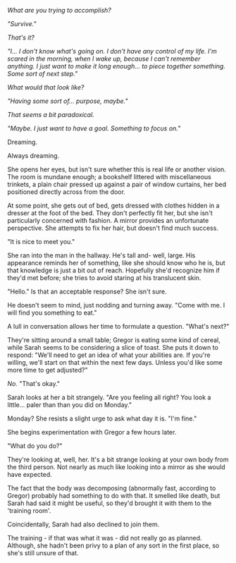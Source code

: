 *What are you trying to accomplish?*

*"Survive."*

*That's it?*

*"I... I don't know what's going on. I don't have any control of my life. I'm scared in the morning, when I wake up, because I can't remember anything. I just want to make it long enough... to piece together something. Some sort of next step."*

*What would that look like?*

*"Having some sort of... purpose, maybe."*

*That seems a bit paradoxical.*

*"Maybe. I just want to have a goal. Something to focus on."*

Dreaming.

Always dreaming.

She opens her eyes, but isn't sure whether this is real life or another vision. The room is mundane enough; a bookshelf littered with miscellaneous trinkets, a plain chair pressed up against a pair of window curtains, her bed positioned directly across from the door. 

At some point, she gets out of bed, gets dressed with clothes hidden in a dresser at the foot of the bed. They don't perfectly fit her, but she isn't particularly concerned with fashion. A mirror provides an unfortunate perspective. She attempts to fix her hair, but doesn't find much success.

"It is nice to meet you." 

She ran into the man in the hallway. He's tall and- well, large. His appearance reminds her of something, like she should know who he is, but that knowledge is just a bit out of reach. Hopefully she'd recognize him if they'd met before; she tries to avoid staring at his translucent skin.

"Hello." Is that an acceptable response? She isn't sure. 

He doesn't seem to mind, just nodding and turning away. "Come with me. I will find you something to eat."

A lull in conversation allows her time to formulate a question. "What's next?"

They're sitting around a small table; Gregor is eating some kind of cereal, while Sarah seems to be considering a slice of toast. She puts it down to respond: "We'll need to get an idea of what your abilities are. If you're willing, we'll start on that within the next few days. Unless you'd like some more time to get adjusted?"

*No.* "That's okay."

Sarah looks at her a bit strangely. "Are you feeling all right? You look a little... paler than than you did on Monday."

Monday? She resists a slight urge to ask what day it is. "I'm fine."

She begins experimentation with Gregor a few hours later. 

"What do you do?"

They're looking at, well, her. It's a bit strange looking at your own body from the third person. Not nearly as much like looking into a mirror as she would have expected.

The fact that the body was decomposing (abnormally fast, according to Gregor) probably had something to do with that. It smelled like death, but Sarah had said it might be useful, so they'd brought it with them to the 'training room'. 

Coincidentally, Sarah had also declined to join them. 

The training - if that was what it was - did not really go as planned. Although, she hadn't been privy to a plan of any sort in the first place, so she's still unsure of that.